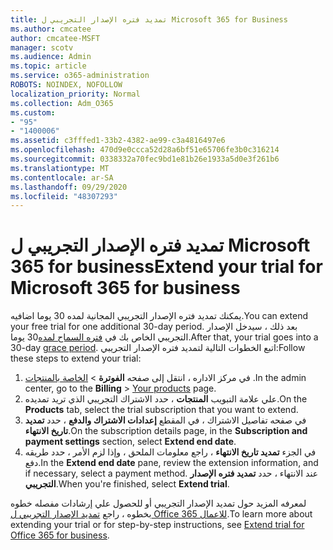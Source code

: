 ```yaml
---
title: تمديد فتره الإصدار التجريبي ل Microsoft 365 for Business
ms.author: cmcatee
author: cmcatee-MSFT
manager: scotv
ms.audience: Admin
ms.topic: article
ms.service: o365-administration
ROBOTS: NOINDEX, NOFOLLOW
localization_priority: Normal
ms.collection: Adm_O365
ms.custom:
- "95"
- "1400006"
ms.assetid: c3fffed1-33b2-4382-ae99-c3a4816497e6
ms.openlocfilehash: 470d9e0ccca52d28a6bf51e65706fe3b0c316214
ms.sourcegitcommit: 0338332a70fec9bd1e81b26e1933a5d0e3f261b6
ms.translationtype: MT
ms.contentlocale: ar-SA
ms.lasthandoff: 09/29/2020
ms.locfileid: "48307293"
---
```

# <a name="extend-your-trial-for-microsoft-365-for-business"></a><span data-ttu-id="0b0eb-102">تمديد فتره الإصدار التجريبي ل Microsoft 365 for business</span><span class="sxs-lookup"><span data-stu-id="0b0eb-102">Extend your trial for Microsoft 365 for business</span></span>

<span data-ttu-id="0b0eb-103">يمكنك تمديد فتره الإصدار التجريبي المجانية لمده 30 يوما اضافيه.</span><span class="sxs-lookup"><span data-stu-id="0b0eb-103">You can extend your free trial for one additional 30-day period.</span></span> <span data-ttu-id="0b0eb-104">بعد ذلك ، سيدخل الإصدار التجريبي الخاص بك في [فتره السماح لمده](https://docs.microsoft.com/alchemyinsights/grace-period-for-microsoft-365-free-trial)30 يوما.</span><span class="sxs-lookup"><span data-stu-id="0b0eb-104">After that, your trial goes into a 30-day [grace period](https://docs.microsoft.com/alchemyinsights/grace-period-for-microsoft-365-free-trial).</span></span> <span data-ttu-id="0b0eb-105">اتبع الخطوات التالية لتمديد فتره الإصدار التجريبي:</span><span class="sxs-lookup"><span data-stu-id="0b0eb-105">Follow these steps to extend your trial:</span></span>
  
1. <span data-ttu-id="0b0eb-106">في مركز الاداره ، انتقل إلى صفحه **الفوترة** \> [الخاصة بالمنتجات](https://go.microsoft.com/fwlink/p/?linkid=842054) .</span><span class="sxs-lookup"><span data-stu-id="0b0eb-106">In the admin center, go to the **Billing** \> [Your products](https://go.microsoft.com/fwlink/p/?linkid=842054) page.</span></span>
2. <span data-ttu-id="0b0eb-107">علي علامة التبويب **المنتجات** ، حدد الاشتراك التجريبي الذي تريد تمديده.</span><span class="sxs-lookup"><span data-stu-id="0b0eb-107">On the **Products** tab, select the trial subscription that you want to extend.</span></span>
3. <span data-ttu-id="0b0eb-108">في صفحه تفاصيل الاشتراك ، في المقطع **إعدادات الاشتراك والدفع** ، حدد **تمديد تاريخ الانتهاء**.</span><span class="sxs-lookup"><span data-stu-id="0b0eb-108">On the subscription details page, in the **Subscription and payment settings** section, select **Extend end date**.</span></span>
4. <span data-ttu-id="0b0eb-109">في الجزء **تمديد تاريخ الانتهاء** ، راجع معلومات الملحق ، وإذا لزم الأمر ، حدد طريقه دفع.</span><span class="sxs-lookup"><span data-stu-id="0b0eb-109">In the **Extend end date** pane, review the extension information, and if necessary, select a payment method.</span></span> <span data-ttu-id="0b0eb-110">عند الانتهاء ، حدد **تمديد فتره الإصدار التجريبي**.</span><span class="sxs-lookup"><span data-stu-id="0b0eb-110">When you're finished, select **Extend trial**.</span></span>

<span data-ttu-id="0b0eb-111">لمعرفه المزيد حول تمديد الإصدار التجريبي أو للحصول علي إرشادات مفصله خطوه بخطوه ، راجع [تمديد الإصدار التجريبي ل Office 365 للاعمال](https://docs.microsoft.com/microsoft-365/commerce/extend-your-trial).</span><span class="sxs-lookup"><span data-stu-id="0b0eb-111">To learn more about extending your trial or for step-by-step instructions, see [Extend trial for Office 365 for business](https://docs.microsoft.com/microsoft-365/commerce/extend-your-trial).</span></span>